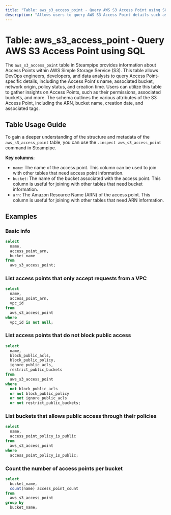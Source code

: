 ```yaml
---
title: "Table: aws_s3_access_point - Query AWS S3 Access Point using SQL"
description: "Allows users to query AWS S3 Access Point details such as name, bucket, network origin, policy status, creation time, and more."
---
```


# Table: aws_s3_access_point - Query AWS S3 Access Point using SQL

The `aws_s3_access_point` table in Steampipe provides information about Access Points within AWS Simple Storage Service (S3). This table allows DevOps engineers, developers, and data analysts to query Access Point-specific details, including the Access Point's name, associated bucket, network origin, policy status, and creation time. Users can utilize this table to gather insights on Access Points, such as their permissions, associated buckets, and more. The schema outlines the various attributes of the S3 Access Point, including the ARN, bucket name, creation date, and associated tags.

## Table Usage Guide

To gain a deeper understanding of the structure and metadata of the `aws_s3_access_point` table, you can use the `.inspect aws_s3_access_point` command in Steampipe.

**Key columns**:

- `name`: The name of the access point. This column can be used to join with other tables that need access point information.
- `bucket`: The name of the bucket associated with the access point. This column is useful for joining with other tables that need bucket information.
- `arn`: The Amazon Resource Name (ARN) of the access point. This column is useful for joining with other tables that need ARN information.

## Examples

### Basic info

```sql
select
  name,
  access_point_arn,
  bucket_name
from
  aws_s3_access_point;
```


### List access points that only accept requests from a VPC

```sql
select
  name,
  access_point_arn,
  vpc_id
from
  aws_s3_access_point
where
  vpc_id is not null;
```


### List access points that do not block public access

```sql
select
  name,
  block_public_acls,
  block_public_policy,
  ignore_public_acls,
  restrict_public_buckets
from
  aws_s3_access_point
where
  not block_public_acls
  or not block_public_policy
  or not ignore_public_acls
  or not restrict_public_buckets;
```


### List buckets that allows public access through their policies

```sql
select
  name,
  access_point_policy_is_public
from
  aws_s3_access_point
where
  access_point_policy_is_public;
```


### Count the number of access points per bucket

```sql
select
  bucket_name,
  count(name) access_point_count
from
  aws_s3_access_point
group by
  bucket_name;
```
